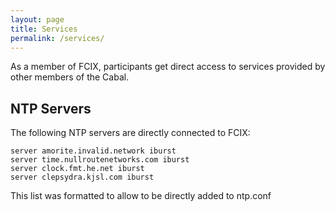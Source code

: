```yaml
---
layout: page
title: Services
permalink: /services/
---
```


As a member of FCIX, participants get direct access to services provided by other members of the Cabal.

## NTP Servers

The following NTP servers are directly connected to FCIX:

```
server amorite.invalid.network iburst
server time.nullroutenetworks.com iburst
server clock.fmt.he.net iburst
server clepsydra.kjsl.com iburst
```

This list was formatted to allow to be directly added to ntp.conf
